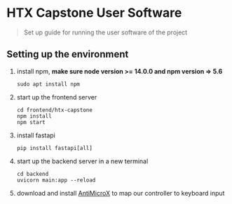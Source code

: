 # HTX Capstone User Software
> Set up guide for running the user software of the project

## Setting up the environment
1. install npm, **make sure node version >= 14.0.0 and npm version => 5.6**

    ```
    sudo apt install npm
    ```
2. start up the frontend server

    ```
    cd frontend/htx-capstone
    npm install
    npm start
    ```
3. install fastapi

    ```
    pip install fastapi[all]
    ```
4. start up the backend server in a new terminal

    ```
    cd backend
    uvicorn main:app --reload
    ```
5. download and install [AntiMicroX](https://github.com/AntiMicroX/antimicrox/) to map our controller to keyboard input
